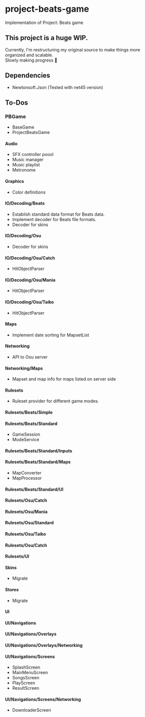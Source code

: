 # project-beats-game
Implementation of Project: Beats game
  
## This project is a huge WIP.
Currently, I'm restructuring my original source to make things more organized and scalable.  
Slowly making progress 🧩

## Dependencies
- Newtonsoft.Json (Tested with net45 version)

## To-Dos
### PBGame
- BaseGame
- ProjectBeatsGame
#### Audio
- SFX controller poool
- Music manager
- Music playlist
- Metronome
#### Graphics
- Color definitions
#### IO/Decoding/Beats
- Establish standard data format for Beats data.
- Implement decoder for Beats file formats.
- Decoder for skins
#### IO/Decoding/Osu
- Decoder for skins
#### IO/Decoding/Osu/Catch
- HitObjectParser
#### IO/Decoding/Osu/Mania
- HitObjectParser
#### IO/Decoding/Osu/Taiko
- HitObjectParser
#### Maps
- Implement date sorting for MapsetList
#### Networking
- API to Osu server
#### Networking/Maps
- Mapset and map info for maps listed on server side
#### Rulesets
- Ruleset provider for different game modes.
#### Rulesets/Beats/Simple
#### Rulesets/Beats/Standard
- GameSession
- ModeService
#### Rulesets/Beats/Standard/Inputs
#### Rulesets/Beats/Standard/Maps
- MapConverter
- MapProcessor
#### Rulesets/Beats/Standard/UI
#### Rulesets/Osu/Catch
#### Rulesets/Osu/Mania
#### Rulesets/Osu/Standard
#### Rulesets/Osu/Taiko
#### Rulesets/Osu/Catch
#### Rulesets/UI
#### Skins
- Migrate
#### Stores
- Migrate
#### UI
#### UI/Navigations
#### UI/Navigations/Overlays
#### UI/Navigations/Overlays/Networking
#### UI/Navigations/Screens
- SplashScreen
- MainMenuScreen
- SongsScreen
- PlayScreen
- ResultScreen
#### UI/Navigations/Screens/Networking
- DownloaderScreen